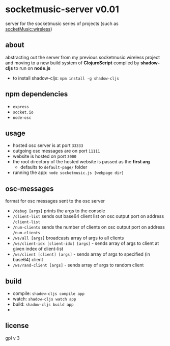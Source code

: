 # socketmusic-server v0.01
server for the socketmusic series of projects (such as [socketMusic:wireless](https://derekxkwan.com/musicart/socketMusic.html))

## about
abstracting out the server from my previous socketmusic:wireless project and moving to a new build system of **ClojureScript** compiled by **shadow-cljs** to run on **node.js**


- to install shadow-cljs: `npm install -g shadow-cljs`

## npm dependencies
- `express`
- `socket.io`
- `node-osc`

## usage
- hosted osc server is at port `33333`
- outgoing osc messages are on port `11111`
- website is hosted on port `3000`
- the root directory of the hosted website is passed as the **first arg**
  - defaults to `default-page/` folder
- running the app: `node socketmusic.js [webpage dir]`

## osc-messages
format for osc messages sent to the osc server
- `/debug [args]` prints the args to the console
- `/client-list` sends out base64 client list on osc output port on address `/client-list`
- `/num-clients` sends the number of clients on osc output port on address `/num-clients`
- `/ws/all [args]` broadcasts array of args to all clients
- `/ws/client-idx [client-idx] [args]` - sends array of args to client at given index of client-list
- `/ws/client [client] [args]` - sends array of args to specified (in base64) client
- `/ws/rand-client [args]` - sends array of args to random client

## build
- compile: `shadow-cljs compile app`
- watch: `shadow-cljs watch app`
- build: `shadow-cljs build app`
- 
## license
gpl v 3
